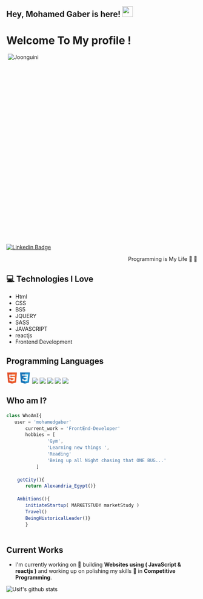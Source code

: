 ## Hey,  Mohamed Gaber is here!  <img src="https://media.giphy.com/media/hvRJCLFzcasrR4ia7z/giphy.gif" width="28px" height="28px">

<h1>Welcome To My profile ! </h1> 

<img src = 'https://img.freepik.com/free-vector/web-development-concept-with-programmer-ar_107791-17049.jpg?w=2000' alt = 'Joonguini' width='500px' height='500px' align='right'/>

[![Linkedin Badge](https://img.shields.io/badge/-Mohamed%20gaber-blue?style=flat-square&logo=Linkedin&logoColor=white&link=https://www.linkedin.com/in/mohamed-gaber-476996266///)](https://www.linkedin.com/in/mohamed-gaber-476996266/) 
<div style="text-align: right">Programming is My Life 🤩 🥳 </div>

## :computer: Technologies I Love
* Html
* CSS
* BS5
* JQUERY
* SASS
* JAVASCRIPT
* reactjs
* Frontend  Development



## Programming Languages
<img src = 'https://github.com/123usef/123usef/blob/main/images/html.svg' width='30'/> <img src = 'https://github.com/123usef/123usef/blob/main/images/css.svg' width='30'/> <img src = 'https://upload.wikimedia.org/wikipedia/commons/thumb/d/d4/Javascript-shield.svg/1200px-Javascript-shield.svg.png' width='30'/> 
<img src = 'https://upload.wikimedia.org/wikipedia/commons/thumb/b/b2/Bootstrap_logo.svg/1280px-Bootstrap_logo.svg.png' width='30'/> 
<img src = 'https://upload.wikimedia.org/wikipedia/commons/thumb/9/96/Sass_Logo_Color.svg/2560px-Sass_Logo_Color.svg.png' width='30'/> 
<img src = 'https://cdn.iconscout.com/icon/free/png-256/free-jquery-10-1175155.png' width='30'/> 
<img src = 'https://upload.wikimedia.org/wikipedia/commons/thumb/a/a7/React-icon.svg/2300px-React-icon.svg.png' width='30'/> 
 
 
 ## Who am I?
 ```javascript
 class WhoAmI{
 	user = 'mohamedgaber'
		current_work = 'FrontEnd-Developer'
		hobbies = [
				'Gym',
				'Learning new things ',
				'Reading'
				'Being up all Night chasing that ONE BUG...'
			]
	
	 getCity(){
		return Alexandria_Egypt()}
	
	 Ambitions(){
		initiateStartup( MARKETSTUDY marketStudy )
		Travel()
		BeingHistoricalLeader()}
		}
	
 ```
 
## Current Works
 * I'm currently working on 🔭 building **Websites using ( JavaScript & reactjs  )** and working up on polishing my skills 🌱 in **Competitive Programming**.
 

 

![Usif's github stats](https://github-readme-stats.vercel.app/api?username=123usef&show_icons=true&hide=[%22issues%22])
 
 
